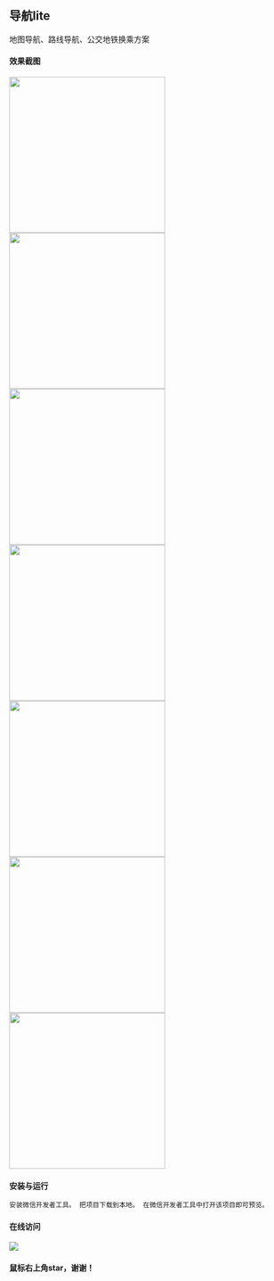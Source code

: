 ## 导航lite
地图导航、路线导航、公交地铁换乘方案


#### 效果截图


<img src="https://github.com/jwhuang59/Wx_NavigationLite/blob/master/screenshot/1.jpg" width="280">  <img src="https://github.com/jwhuang59/Wx_NavigationLite/blob/master/screenshot/2.jpg" width="280"> <img src="https://github.com/jwhuang59/Wx_NavigationLite/blob/master/screenshot/3.jpg" width="280"> <img src="https://github.com/jwhuang59/Wx_NavigationLite/blob/master/screenshot/4.jpg" width="280"> <img src="https://github.com/jwhuang59/Wx_NavigationLite/blob/master/screenshot/5.jpg" width="280"><img src="https://github.com/jwhuang59/Wx_NavigationLite/blob/master/screenshot/6.jpg" width="280"><img src="https://github.com/jwhuang59/Wx_NavigationLite/blob/master/screenshot/7.jpg" width="280">


#### 安装与运行

``` bash
安装微信开发者工具。 把项目下载到本地。 在微信开发者工具中打开该项目即可预览。
```


#### 在线访问

<img src="https://github.com/jwhuang59/Wx_NavigationLite/blob/master/screenshot/visit.png">


#### 鼠标右上角star，谢谢！

